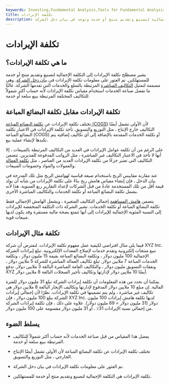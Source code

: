 ```yaml
---
keywords: Investing,Fundamental Analysis,Tools for Fundamental Analysis,Tools
title: تكلفة الإيرادات
description: تكلفة الإيرادات هي التكلفة الإجمالية لتصنيع وتقديم منتج أو خدمة وتوجد في بيان دخل الشركة.
---
```


# تكلفة الإيرادات
## ما هي تكلفة الإيرادات؟

يشير مصطلح تكلفة الإيرادات إلى التكلفة الإجمالية لتصنيع وتقديم منتج أو خدمة للمستهلكين. تم العثور على معلومات تكلفة الإيرادات في [بيان دخل الشركة](/incomestatement). وهي مصممة لتمثيل [التكاليف المباشرة](/directcost) المرتبطة بالسلع والخدمات التي تقدمها الشركة. غالبًا ما تفضل صناعة الخدمات استخدام مقياس تكلفة الإيرادات لأنه حساب أكثر شمولاً للتكاليف المختلفة المرتبطة ببيع سلعة أو خدمة.

## تكلفة الإيرادات مقابل تكلفة البضائع المباعة

تختلف تكلفة الإيرادات عن [تكلفة البضائع المباعة (COGS)](/cogs) لأن الأولى تشمل أيضًا التكاليف خارج الإنتاج ، مثل التوزيع والتسويق. تأخذ تكلفة الإيرادات في الاعتبار تكلفة البضائع المباعة (COGS) أو تكلفة الخدمات المقدمة بالإضافة إلى أي تكاليف إضافية يتم تكبدها لإنشاء عملية بيع.

على الرغم من أن تكلفة عوامل الإيرادات في العديد من التكاليف المرتبطة بالمبيعات ، إلا أنها لا تأخذ في الاعتبار التكاليف غير المباشرة ، مثل الرواتب المدفوعة للمديرين. تتضمن التكاليف التي تعتبر جزءًا من تكلفة الإيرادات العديد من العناصر ، مثل [تكلفة العمالة](/cost-of-labor) والعمولات والمواد وخصومات المبيعات.

عند مقارنة مقاييس الربح باستخدام صيغة قياسية لهوامش الربح مثل تلك المدرجة في بيان الدخل ، فإن إنشاء مقياس هامش ربح بناءً على تكلفة الإيرادات من شأنه أن يولد قيمة أقل من تلك المستخدمة عادةً من قبل الشركات لإعداد التقارير ربع السنوية. هذا لأنه يشمل تكلفة البضائع المباعة أو تكلفة الخدمات والتكاليف المباشرة الأخرى.

يتضمن [هامش المساهمة](/contributionmargin) إجمالي التكاليف المتغيرة ، ويشمل الهامش الإجمالي فقط تكلفة البضائع المباعة أو تكلفة الخدمات. تشير الشركة ذات التكلفة المنخفضة للإيرادات إلى النسبة المئوية الإجمالية للإيرادات إلى أنها تتمتع بصحة مالية مستقرة وقد يكون لديها مبيعات قوية.

## تكلفة مثال الإيرادات

فيما يلي مثال افتراضي لكيفية عمل مفهوم تكلفة الإيرادات. لنفترض أن شركة XYZ Inc. تبيع منتجات إلكترونية وتقدم خدمات لإصلاح المعدات الإلكترونية. تبلغ إيرادات الشركة الإجمالية 100 مليون دولار ، وتكلفة البضائع المباعة بقيمة 15 مليون دولار ، وتكلفة الخدمات المباعة 7 ملايين دولار. تبلغ تكاليف العمالة المباشرة للشركة 5 ملايين دولار ، ونفقات التسويق مليون دولار ، والتكاليف العامة المباشرة البالغة 3 ملايين دولار. تدفع XYZ أيضًا 10 ملايين دولار لإدارتها وتكاليف تأجير السجلات البالغة 8 ملايين دولار.

يمكننا أن نحدد من هذه المعلومات أن تكلفة إيرادات الشركة تبلغ 31 مليون دولار للفترة المالية. إن مبلغ 10 ملايين دولار المدفوع لإدارتها وتكاليف الإيجار البالغة 8 ملايين دولار هي تكاليف غير مباشرة ، ولم يتم تضمينها في تكلفة الإيرادات. نظرًا لأن إجمالي إيرادات الشركة يبلغ 100 مليون دولار ، فإن XYZ Inc. لديها تكلفة هامش إيرادات 100 مليون دولار (31 مليون دولار = 69 مليون دولار). علاوة على ذلك ، فإن تكلفة إيرادات الشركة من إجمالي نسبة الإيرادات 31٪ ، أو 31 مليون دولار مقسومة على 100 مليون دولار.

## يسلط الضوء

- يفضل هذا المقياس من قبل صناعة الخدمات لأنه حساب أكثر شمولاً للتكاليف المرتبطة ببيع سلعة أو خدمة.

- تختلف تكلفة الإيرادات عن تكلفة البضائع المباعة لأن الأولى تشمل أيضًا الإنتاج الخارجي ، مثل التوزيع والتسويق.

- تم العثور على معلومات تكلفة الإيرادات في بيان دخل الشركة.

- تكلفة الإيرادات هي التكلفة الإجمالية لتصنيع وتقديم منتج أو خدمة للمستهلكين.

